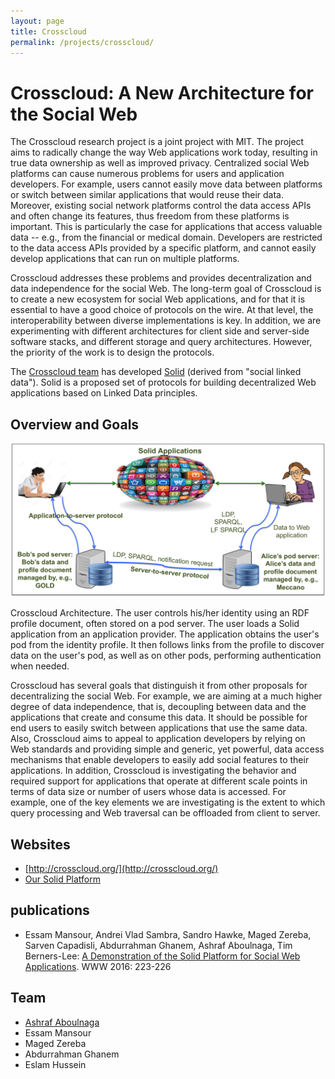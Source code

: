 ```yaml
---
layout: page
title: Crosscloud
permalink: /projects/crosscloud/
---
```


# Crosscloud: A New Architecture for the Social Web 

The Crosscloud research project is a joint project with MIT. The project aims to radically change the way Web applications work today, resulting in true data ownership as well as improved privacy.
Centralized social Web platforms can cause numerous problems for users and application developers. For example, users cannot easily move data between platforms or switch between similar applications that would reuse their data. Moreover, existing social network platforms control the data access APIs and often change its features, thus freedom from these platforms is important. This is particularly the case for applications that access valuable data -- e.g., from the financial or medical domain. Developers are restricted to the data access APIs provided by a specific platform, and cannot easily develop applications that can run on multiple platforms.

Crosscloud addresses these problems and provides decentralization and data independence for the social Web. The long-term goal of Crosscloud is to create a new ecosystem for social Web applications, and for that it is essential to have a good choice of protocols on the wire. At that level, the interoperability between diverse implementations is key. In addition,  we are experimenting with different architectures for client side and server-side software stacks, and different storage and query architectures. However, the priority of the work is to design the protocols. 

The [Crosscloud team](http://crosscloud.org/#people) has developed [Solid](http://dl.acm.org/citation.cfm?doid=2872518.2890529) (derived from "social linked data").  Solid is a proposed set of protocols for building decentralized Web applications based on Linked Data principles. 



## Overview and Goals

![crosscloud](/projects/crosscloud/solid_arch.png)

Crosscloud Architecture. The user controls his/her identity using an RDF profile document, often stored on a pod server. The user loads a Solid application from an application provider. The application obtains the user's pod from the identity profile. It then follows links from the profile to discover data on the user's pod, as well as on other pods, performing authentication when needed.



Crosscloud has several goals that distinguish it from other proposals for decentralizing the social Web. For example, we are aiming at a much higher degree of data independence, that is, decoupling between data and the applications that create and consume this data.
It should be possible for end users to easily switch between applications that use the same data.
Also, Crosscloud aims to appeal to application developers by relying on Web standards and providing simple and generic, yet powerful, data access mechanisms that enable developers to easily add social features to their applications. In addition, Crosscloud is investigating the behavior and required support for applications that operate at different scale points in terms of data size or number of users whose data is accessed. For example, one of the key elements we are investigating is the extent to which query processing and Web traversal can be offloaded from client to server.

## Websites 
- [http://crosscloud.org/](http://crosscloud.org/)
- [Our Solid Platform](https://github.com/solid/solid/)


## publications
- Essam Mansour, Andrei Vlad Sambra, Sandro Hawke, Maged Zereba, Sarven Capadisli, Abdurrahman Ghanem, Ashraf Aboulnaga, Tim Berners-Lee: [A Demonstration of the Solid Platform for Social Web Applications](http://dl.acm.org/citation.cfm?doid=2872518.2890529). WWW 2016: 223-226

## Team
- [Ashraf Aboulnaga](/team/ashraf/) 
- Essam Mansour
- Maged Zereba
- Abdurrahman Ghanem 
- Eslam Hussein
